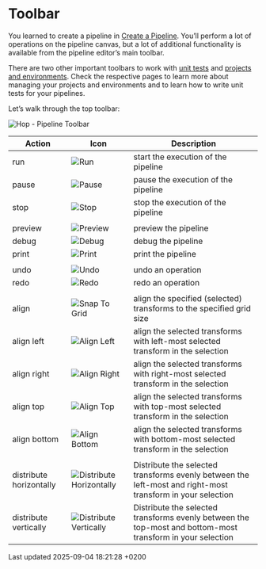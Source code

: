 <div id="header">

# Toolbar

</div>

<div id="content">

<div class="paragraph">

You learned to create a pipeline in [Create a Pipeline](pipeline/create-pipeline.cIUSSo50wg). You’ll perform a lot of operations on the pipeline canvas, but a lot of additional functionality is available from the pipeline editor’s main toolbar.

</div>

<div class="paragraph">

There are two other important toolbars to work with [unit tests](pipeline/pipeline-unit-testing.cIUSSo50wg) and [projects and environments](projects/index.cIUSSo50wg). Check the respective pages to learn more about managing your projects and environments and to learn how to write unit tests for your pipelines.

</div>

<div class="paragraph">

Let’s walk through the top toolbar:

</div>

<div class="imageblock text-left">

<div class="content">

![Hop - Pipeline Toolbar](../assets/images/getting-started/getting-started-pipeline-toolbar.png)

</div>

</div>

| Action                  | Icon                                                                                                                      | Description                                                                                                |
| ----------------------- | ------------------------------------------------------------------------------------------------------------------------- | ---------------------------------------------------------------------------------------------------------- |
| run                     | <span class="image">![Run](../assets/images/getting-started/icons/run.svg)</span>                                         | start the execution of the pipeline                                                                        |
| pause                   | <span class="image">![Pause](../assets/images/getting-started/icons/pause.svg)</span>                                     | pause the execution of the pipeline                                                                        |
| stop                    | <span class="image">![Stop](../assets/images/getting-started/icons/stop.svg)</span>                                       | stop the execution of the pipeline                                                                         |
|                         |                                                                                                                           |                                                                                                            |
| preview                 | <span class="image">![Preview](../assets/images/getting-started/icons/view.svg)</span>                                    | preview the pipeline                                                                                       |
| debug                   | <span class="image">![Debug](../assets/images/getting-started/icons/debug.svg)</span>                                     | debug the pipeline                                                                                         |
| print                   | <span class="image">![Print](../assets/images/getting-started/icons/print.png)</span>                                     | print the pipeline                                                                                         |
|                         |                                                                                                                           |                                                                                                            |
| undo                    | <span class="image">![Undo](../assets/images/getting-started/icons/Antu_edit-undo.svg)</span>                             | undo an operation                                                                                          |
| redo                    | <span class="image">![Redo](../assets/images/getting-started/icons/Antu_edit-redo.svg)</span>                             | redo an operation                                                                                          |
|                         |                                                                                                                           |                                                                                                            |
| align                   | <span class="image">![Snap To Grid](../assets/images/getting-started/icons/snap-to-grid.svg)</span>                       | align the specified (selected) transforms to the specified grid size                                       |
| align left              | <span class="image">![Align Left](../assets/images/getting-started/icons/align-left.svg)</span>                           | align the selected transforms with left-most selected transform in the selection                           |
| align right             | <span class="image">![Align Right](../assets/images/getting-started/icons/align-right.svg)</span>                         | align the selected transforms with right-most selected transform in the selection                          |
| align top               | <span class="image">![Align Top](../assets/images/getting-started/icons/align-top.svg)</span>                             | align the selected transforms with top-most selected transform in the selection                            |
| align bottom            | <span class="image">![Align Bottom](../assets/images/getting-started/icons/align-bottom.svg)</span>                       | align the selected transforms with bottom-most selected transform in the selection                         |
|                         |                                                                                                                           |                                                                                                            |
| distribute horizontally | <span class="image">![Distribute Horizontally](../assets/images/getting-started/icons/distribute-horizontally.svg)</span> | Distribute the selected transforms evenly between the left-most and right-most transform in your selection |
| distribute vertically   | <span class="image">![Distribute Vertically](../assets/images/getting-started/icons/distribute-vertically.svg)</span>     | Distribute the selected transforms evenly between the top-most and bottom-most transform in your selection |

</div>

<div id="footer">

<div id="footer-text">

Last updated 2025-09-04 18:21:28 +0200

</div>

</div>
